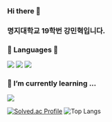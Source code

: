 <br></br>



### Hi there 👋
### 명지대학교 19학번 강민혁입니다.

### 📖 Languages 📖
<img src="https://img.shields.io/badge/Java-007396?style=flat-square&logo=Java&logoColor=white"/></a>
<img src="https://img.shields.io/badge/Python-007396?style=flat-square&logo=Python&logoColor=white"/></a> 
<img src="https://img.shields.io/badge/C++-00599C?style=flat-square&logo=C&logoColor=white"/></a>


### 🌱 I’m currently learning ...
<img src="https://img.shields.io/badge/logo-javascript-blue?logo=javascript"/>



[![Solved.ac Profile](http://mazassumnida.wtf/api/generate_badge?boj=kminh1209)](https://solved.ac/kminh1209)
![Top Langs](https://github-readme-stats.vercel.app/api/top-langs/?username=kminh1209&theme=dark)


<!--
**kminh1209/kminh1209** is a ✨ _special_ ✨ repository because its `README.md` (this file) appears on your GitHub profile.
Here are some ideas to get you started:

- 🔭 I’m currently working on ...
- 🌱 I’m currently learning ...
- 👯 I’m looking to collaborate on ...
- 🤔 I’m looking for help with ...
- 💬 Ask me about ...
- 📫 How to reach me: ...
- 😄 Pronouns: ...
- ⚡ Fun fact: ...
-->
